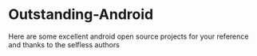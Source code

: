 # Outstanding-Android
Here are some excellent android open source projects for your reference and thanks to the selfless authors
